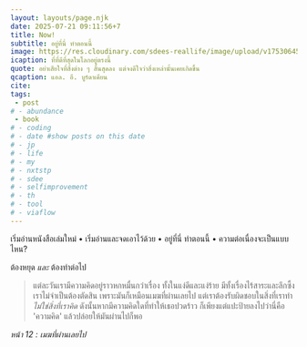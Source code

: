 ```yaml
---
layout: layouts/page.njk
date: 2025-07-21 09:11:56+7
title: Now!
subtitle: อยู่ที่นี่ ทำตอนนี้
image: https://res.cloudinary.com/sdees-reallife/image/upload/v1753064500/IMG_1702_uhmtng.jpg
icaption: ที่ที่ดีที่สุดในโลกอยู่ตรงนี้
quote: อย่าเสียใจที่สิ่งต่าง ๆ สิ้นสุดลง แต่จงดีใจว่าสิ่งเหล่านั้นเคยเกิดขึ้น
qcaption: แอล. อี. บูร์ดาเคียน
cite: 
tags: 
 - post
# - abundance
 - book
# - coding
# - date #show posts on this date
# - jp
# - life
# - my
# - nxtstp
# - sdee
# - selfimprovement
# - th
# - tool
# - viaflow
---
```

เริ่มอ่านหนังสือเล่มใหม่ • เริ่มอ่านและจดเอาไว้ด้วย • อยู่ที่นี่ ทำตอนนี้ • ความต่อเนื่องจะเป็นแบบไหน?

ต้องหยุด *และ* ต้องทำต่อไป

> แต่ละวันเรามีความคิดอยู่ราวหกหมื่นกว่าเรื่อง ทั้งในแง่ดีและแง่ร้าย มีทั้งเรื่องไร้สาระและลึกซึ้ง เราไม่จำเป็นต้องตัดสิน เพราะมันก็เหมือนเมฆที่ผ่านเลยไป แต่เราต้องรับผิดชอบในสิ่งที่เราทำ *ไม่ใช่สิ่งที่เราคิด* ดังนั้นหากมีความคิดใดที่ทำให้เธอปวดร้าว ก็เพียงแต่แปะป้ายลงไปว่านี่คือ 'ความคิด' แล้วปล่อยให้มันผ่านไปก็พอ

*หน้า 12 : เมฆที่ผ่านเลยไป*
